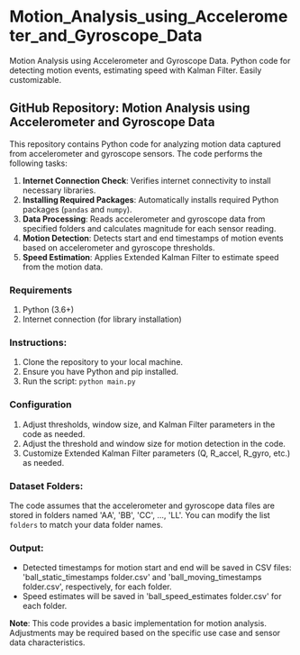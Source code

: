 # Motion_Analysis_using_Accelerometer_and_Gyroscope_Data
Motion Analysis using Accelerometer and Gyroscope Data. Python code for detecting motion events, estimating speed with Kalman Filter. Easily customizable.

## GitHub Repository: Motion Analysis using Accelerometer and Gyroscope Data

This repository contains Python code for analyzing motion data captured from accelerometer and gyroscope sensors. The code performs the following tasks:

1. **Internet Connection Check**: Verifies internet connectivity to install necessary libraries.
2. **Installing Required Packages**: Automatically installs required Python packages (`pandas` and `numpy`).
3. **Data Processing**: Reads accelerometer and gyroscope data from specified folders and calculates magnitude for each sensor reading.
4. **Motion Detection**: Detects start and end timestamps of motion events based on accelerometer and gyroscope thresholds.
5. **Speed Estimation**: Applies Extended Kalman Filter to estimate speed from the motion data.

### Requirements
1. Python (3.6+)
2. Internet connection (for library installation)

### Instructions:
1. Clone the repository to your local machine.
2. Ensure you have Python and pip installed.
3. Run the script: `python main.py`

### Configuration
1. Adjust thresholds, window size, and Kalman Filter parameters in the code as needed.
2. Adjust the threshold and window size for motion detection in the code.
3. Customize Extended Kalman Filter parameters (Q, R_accel, R_gyro, etc.) as needed.

### Dataset Folders:
The code assumes that the accelerometer and gyroscope data files are stored in folders named 'AA', 'BB', 'CC', ..., 'LL'. You can modify the list `folders` to match your data folder names.

### Output:
- Detected timestamps for motion start and end will be saved in CSV files: 'ball_static_timestamps folder.csv' and 'ball_moving_timestamps folder.csv', respectively, for each folder.
- Speed estimates will be saved in 'ball_speed_estimates folder.csv' for each folder.

**Note**: This code provides a basic implementation for motion analysis. Adjustments may be required based on the specific use case and sensor data characteristics.
